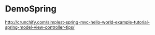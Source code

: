 # DemoSpring
http://crunchify.com/simplest-spring-mvc-hello-world-example-tutorial-spring-model-view-controller-tips/
